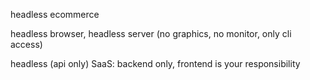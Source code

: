 headless ecommerce

headless browser, headless server (no graphics, no monitor, only cli access)

headless (api only) SaaS: backend only, frontend is your responsibility




